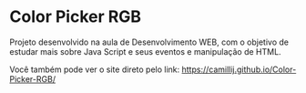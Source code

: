 # Color Picker RGB

Projeto desenvolvido na aula de Desenvolvimento WEB, com o objetivo de estudar mais sobre Java Script e seus eventos e manipulação de HTML.


Você também pode ver o site direto pelo link: https://camillij.github.io/Color-Picker-RGB/
